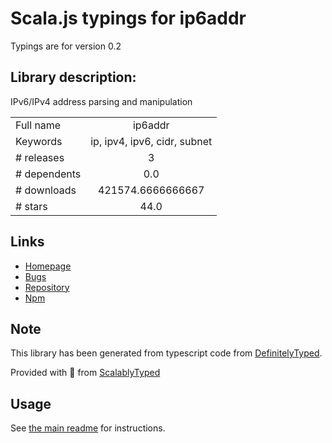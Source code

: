 
# Scala.js typings for ip6addr

Typings are for version 0.2

## Library description:
IPv6/IPv4 address parsing and manipulation

|                    |                 |
| ------------------ | :-------------: |
| Full name          | ip6addr |
| Keywords           | ip, ipv4, ipv6, cidr, subnet |
| # releases         | 3 |
| # dependents       | 0.0 |
| # downloads        | 421574.6666666667 |
| # stars            | 44.0 |

## Links
- [Homepage](https://github.com/joyent/node-ip6addr#readme)
- [Bugs](https://github.com/joyent/node-ip6addr/issues)
- [Repository](https://github.com/joyent/node-ip6addr)
- [Npm](https://www.npmjs.com/package/ip6addr)
    


## Note
This library has been generated from typescript code from [DefinitelyTyped](https://definitelytyped.org).

Provided with :purple_heart: from [ScalablyTyped](https://github.com/oyvindberg/ScalablyTyped)

## Usage
See [the main readme](../../readme.md) for instructions.


